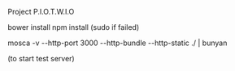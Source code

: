 Project P.I.O.T.W.I.O

bower install
npm install
(sudo if failed)

mosca -v --http-port 3000 --http-bundle --http-static ./ | bunyan

(to start test server)